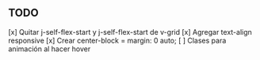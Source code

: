 ## TODO
[x] Quitar j-self-flex-start y j-self-flex-start de v-grid
[x] Agregar text-align responsive
[x] Crear center-block = margin: 0 auto;
[ ] Clases para animación al hacer hover